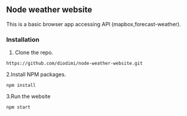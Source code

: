 ## Node weather website

This is a basic browser app accessing API (mapbox,forecast-weather).

### Installation
1. Clone the repo.
```
https://github.com/diodimi/node-weather-website.git
```
2.Install NPM packages.
```
npm install
```
3.Run the website
```
npm start
```
